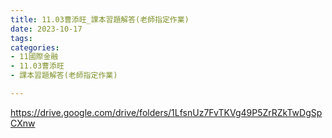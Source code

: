 ```yaml
---
title: 11.03曹添旺_課本習題解答(老師指定作業)
date: 2023-10-17
tags: 
categories:
- 11國際金融
- 11.03曹添旺
- 課本習題解答(老師指定作業)

---
```

https://drive.google.com/drive/folders/1LfsnUz7FvTKVg49P5ZrRZkTwDgSpCXnw
